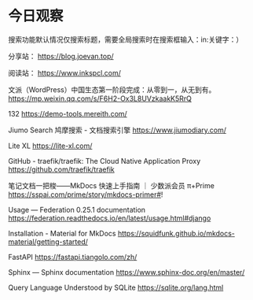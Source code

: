 # 今日观察

搜索功能默认情况仅搜索标题，需要全局搜索时在搜索框输入：in:关键字：）  

分享站： https://blog.joevan.top/  

阅读站： https://www.inkspcl.com/  


文派（WordPress）中国生态第一阶段完成：从零到一，从无到有。  https://mp.weixin.qq.com/s/F6H2-Ox3L8UVzkaakK5RrQ  

132  https://demo-tools.mereith.com/    

Jiumo Search 鸠摩搜索 - 文档搜索引擎  https://www.jiumodiary.com/  

Lite XL  https://lite-xl.com/  

GitHub - traefik/traefik: The Cloud Native Application Proxy  https://github.com/traefik/traefik  

笔记文档一把梭——MkDocs 快速上手指南 ｜ 少数派会员 π+Prime  https://sspai.com/prime/story/mkdocs-primer#!  

Usage — Federation 0.25.1 documentation  https://federation.readthedocs.io/en/latest/usage.html#django  

Installation - Material for MkDocs  https://squidfunk.github.io/mkdocs-material/getting-started/  

FastAPI  https://fastapi.tiangolo.com/zh/  

Sphinx — Sphinx documentation  https://www.sphinx-doc.org/en/master/  

Query Language Understood by SQLite  https://sqlite.org/lang.html  
